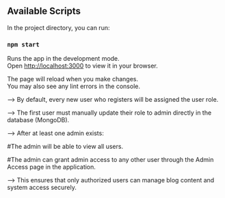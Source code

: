 
## Available Scripts

In the project directory, you can run:

### `npm start`

Runs the app in the development mode.\
Open [http://localhost:3000](http://localhost:3000) to view it in your browser.

The page will reload when you make changes.\
You may also see any lint errors in the console.


--> By default, every new user who registers will be assigned the user role.

--> The first user must manually update their role to admin directly in the database (MongoDB).

--> After at least one admin exists:

   #The admin will be able to view all users.

   #The admin can grant admin access to any other user through the Admin Access page in the application.

--> This ensures that only authorized users can manage blog content and system access securely.


